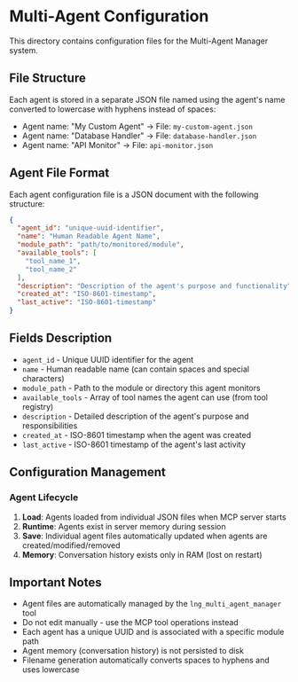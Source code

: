 # Multi-Agent Configuration

This directory contains configuration files for the Multi-Agent Manager system.

## File Structure

Each agent is stored in a separate JSON file named using the agent's name converted to lowercase with hyphens instead of spaces:
- Agent name: "My Custom Agent" → File: `my-custom-agent.json`
- Agent name: "Database Handler" → File: `database-handler.json`
- Agent name: "API Monitor" → File: `api-monitor.json`

## Agent File Format

Each agent configuration file is a JSON document with the following structure:

```json
{
  "agent_id": "unique-uuid-identifier",
  "name": "Human Readable Agent Name",
  "module_path": "path/to/monitored/module",
  "available_tools": [
    "tool_name_1",
    "tool_name_2"
  ],
  "description": "Description of the agent's purpose and functionality",
  "created_at": "ISO-8601-timestamp",
  "last_active": "ISO-8601-timestamp"
}
```

## Fields Description

- `agent_id` - Unique UUID identifier for the agent
- `name` - Human readable name (can contain spaces and special characters)
- `module_path` - Path to the module or directory this agent monitors
- `available_tools` - Array of tool names the agent can use (from tool registry)
- `description` - Detailed description of the agent's purpose and responsibilities
- `created_at` - ISO-8601 timestamp when the agent was created
- `last_active` - ISO-8601 timestamp of the agent's last activity

## Configuration Management

### Agent Lifecycle
1. **Load**: Agents loaded from individual JSON files when MCP server starts
2. **Runtime**: Agents exist in server memory during session
3. **Save**: Individual agent files automatically updated when agents are created/modified/removed
4. **Memory**: Conversation history exists only in RAM (lost on restart)

## Important Notes

- Agent files are automatically managed by the `lng_multi_agent_manager` tool
- Do not edit manually - use the MCP tool operations instead
- Each agent has a unique UUID and is associated with a specific module path
- Agent memory (conversation history) is not persisted to disk
- Filename generation automatically converts spaces to hyphens and uses lowercase
